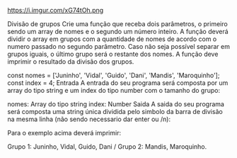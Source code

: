 https://i.imgur.com/xG74tOh.png


Divisão de grupos
Crie uma função que receba dois parâmetros, o primeiro sendo um array de nomes e o segundo um número inteiro. A função deverá dividir o array em grupos com a quantidade de nomes de acordo com o numero passado no segundo parâmetro. Caso não seja possível separar em grupos iguais, o último grupo será o restante dos nomes. A função deve imprimir o resultado da divisão dos grupos.

const nomes = ['Juninho', 'Vidal', 'Guido', 'Dani', 'Mandis', 'Maroquinho'];
const index = 4;
Entrada
A entrada do seu programa será composta por um array do tipo string e um index do tipo number com o tamanho do grupo:

nomes: Array do tipo string
index: Number
Saida
A saida do seu programa será composta uma string única dividida pelo simbolo da barra de divisão na mesma linha (não sendo necessario dar enter ou /n):

Para o exemplo acima deverá imprimir:

Grupo 1: Juninho, Vidal, Guido, Dani / Grupo 2: Mandis, Maroquinho.
